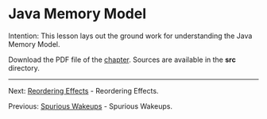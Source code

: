 # Java Memory Model

Intention: This lesson lays out the ground work for understanding the Java Memory Model.

Download the PDF file of the [chapter](chapter_24.pdf). Sources are available in the <b>src</b> directory. 


<hr>

Next: [Reordering Effects](chapter_25.md "Reordering Effects") - Reordering Effects.

Previous: [Spurious Wakeups](chapter_23.md "Spurious Wakeups") - Spurious Wakeups.